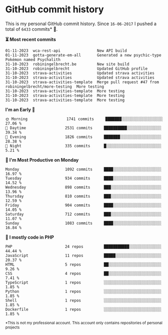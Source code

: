 # GitHub commit history
This is my personal GitHub commit history. Since <!--START_SECTION:first-commit-date-->`16-06-2017`<!--END_SECTION:first-commit-date--> I pushed a total of <!--START_SECTION:total-commit-count-->`6433`<!--END_SECTION:total-commit-count--> commits* 🎉.

<!--START_SECTION:most-recent-commits-->
**⏳ Most recent commits**
                                        
```text
01-11-2023  wca-rest-api                New API build
01-11-2023  gotta-generate-em-all       Generated a new psychic-type Pokémon named Psychalith
31-10-2023  robiningelbrecht.be         New site build
31-10-2023  robiningelbrecht            Updated GitHub profile
31-10-2023  strava-activities           Updated strava activities
31-10-2023  strava-activities           Updated strava activities
31-10-2023  strava-activities-template  Merge pull request #47 from robiningelbrecht/more-testing  More testing
31-10-2023  strava-activities-template  More testing
31-10-2023  strava-activities-template  More testing
31-10-2023  strava-activities-template  More testing
```
<!--END_SECTION:most-recent-commits-->  

<!--START_SECTION:commits-per-day-time-->
**I&#039;m an Early 🐤**

```text
🌞 Morning                 1741 commits     ███████░░░░░░░░░░░░░░░░░░   27.06 %
🌆 Daytime                 2531 commits     ██████████░░░░░░░░░░░░░░░   39.34 %
🌃 Evening                 1826 commits     ███████░░░░░░░░░░░░░░░░░░   28.38 %
🌙 Night                   335 commits      █░░░░░░░░░░░░░░░░░░░░░░░░   5.21 %
```
<!--END_SECTION:commits-per-day-time-->  

<!--START_SECTION:commits-per-weekday-->
**📅 I&#039;m Most Productive on Monday**

```text
Monday                    1092 commits     ████░░░░░░░░░░░░░░░░░░░░░   16.97 %
Tuesday                   934 commits      ████░░░░░░░░░░░░░░░░░░░░░   14.52 %
Wednesday                 898 commits      ███░░░░░░░░░░░░░░░░░░░░░░   13.96 %
Thursday                  810 commits      ███░░░░░░░░░░░░░░░░░░░░░░   12.59 %
Friday                    904 commits      ████░░░░░░░░░░░░░░░░░░░░░   14.05 %
Saturday                  712 commits      ███░░░░░░░░░░░░░░░░░░░░░░   11.07 %
Sunday                    1083 commits     ████░░░░░░░░░░░░░░░░░░░░░   16.84 %
```
<!--END_SECTION:commits-per-weekday-->  

<!--START_SECTION:repos-per-language-->
**💬 I mostly code in PHP**

```text
PHP                       24 repos         ███████████░░░░░░░░░░░░░░   44.44 %
JavaScript                11 repos         █████░░░░░░░░░░░░░░░░░░░░   20.37 %
HTML                      5 repos          ██░░░░░░░░░░░░░░░░░░░░░░░   9.26 %
CSS                       4 repos          ██░░░░░░░░░░░░░░░░░░░░░░░   7.41 %
TypeScript                1 repos          ░░░░░░░░░░░░░░░░░░░░░░░░░   1.85 %
Python                    1 repos          ░░░░░░░░░░░░░░░░░░░░░░░░░   1.85 %
Shell                     1 repos          ░░░░░░░░░░░░░░░░░░░░░░░░░   1.85 %
Dockerfile                1 repos          ░░░░░░░░░░░░░░░░░░░░░░░░░   1.85 %
```
<!--END_SECTION:repos-per-language-->  

<sub>*This is not my professional account. This account only contains repositories of personal projects</sub>
